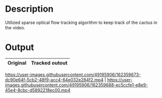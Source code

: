 # Description
Utilized sparse optical flow tracking algorithm to keep track of the cactus in the video.

# Output
Original | Tracked outout
-- | --


https://user-images.githubusercontent.com/49195906/162359673-dc90e64f-5cb2-48f9-acc4-64e032e284f2.mp4 | https://user-images.githubusercontent.com/49195906/162359688-ec5ccfe1-e8e9-45e4-8cbc-d5892218ec00.mp4

